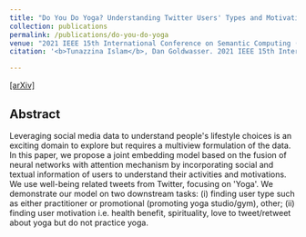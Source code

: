 ```yaml
---
title: "Do You Do Yoga? Understanding Twitter Users' Types and Motivations using Social and Textual Information"
collection: publications
permalink: /publications/do-you-do-yoga
venue: "2021 IEEE 15th International Conference on Semantic Computing ([ICSC 2021](https://www.ieee-icsc.org/))"
citation: '<b>Tunazzina Islam</b>, Dan Goldwasser. 2021 IEEE 15th International Conference on Semantic Computing (ICSC 2021). (To appear)'

--- 
```

[[arXiv]](https://arxiv.org/pdf/2012.09332.pdf)

## Abstract
Leveraging social media data to understand people's lifestyle choices is an exciting domain to explore but requires a multiview formulation of the data. In this paper, we propose a joint embedding model based on the fusion of neural networks with attention mechanism by incorporating social and textual information of users to understand their activities and motivations. We use well-being related tweets from Twitter, focusing on 'Yoga'. We demonstrate our model on two downstream tasks: (i) finding user type such as either practitioner or promotional (promoting yoga studio/gym), other; (ii) finding user motivation i.e. health benefit, spirituality, love to tweet/retweet about yoga but do not practice yoga.
